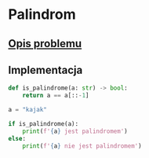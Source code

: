 # Palindrom

## [Opis problemu](../../../../algorithms/text/palindrome.md)

## Implementacja

```python linenums="1"
def is_palindrome(a: str) -> bool:
    return a == a[::-1]

a = "kajak"

if is_palindrome(a):
    print(f'{a} jest palindromem')
else:
    print(f'{a} nie jest palindromem')
```
